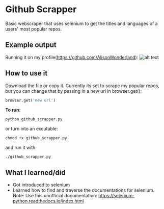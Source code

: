 # Github Scrapper
Basic webscraper that uses selenium to get the titles and languages of a users' most popular repos.

## Example output
Running it on my profile(https://github.com/AlisonWonderland):
![alt text](https://i.imgur.com/VDfpENg.png)

## How to use it
Download the file or copy it.
Currently its set to scrape my popular repos, but you can change that by passing in a new url in browser.get(): 
```python
browser.get('new url')
```
<b>To run:</b>
```
python github_scrapper.py
```
or turn into an excutable:
```
chmod +x github_scrapper.py
```
and run it with:
```
./github_scrapper.py
```
## What I learned/did
* Got introduced to selenium
* Learned how to find and traverse the documentations for selenium. Note: Use this unofficial documentation: https://selenium-python.readthedocs.io/index.html
